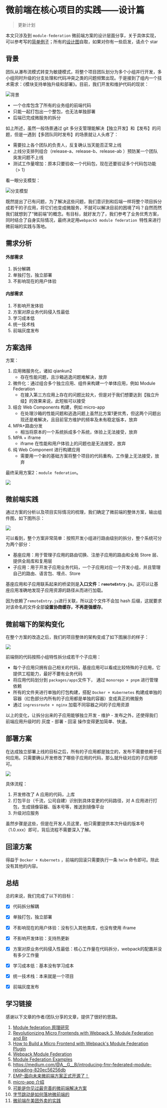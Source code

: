 # 微前端在核心项目的实践——设计篇

> 更新计划

本文只涉及到  `module-federation` 微前端方案的设计层面分享，关于具体实现，可以参考写的[简单例子](https://github.com/zhuoooo/microservices)；所有的[设计图](https://github.com/zhuoooo/design-diagram/blob/main/%E5%BE%AE%E6%9C%8D%E5%8A%A1%E8%AE%BE%E8%AE%A1%E5%9B%BE.drawio)自取，如果对你有一些启发，请点个 star

## 背景

团队从瀑布流模式转变为敏捷模式，将整个项目团队划分为多个小组并行开发，多小组同时升级的分支处理和代码冲突之类的问题频繁出现。于是接到了组内一个技术需求：《模块支持单独升级和部署》。目前，我们开发和维护代码的现状：

![背景](./img/micro-service-bg.jpg)

- 一个仓库包含了所有的业务组的前端代码
- 只能一起打包出一个整包，也无法单独部署
- 后端已完成微服务的拆分

如上所述，虽然一般场景通过 git 多分支管理能解决【独立开发】和【发布】的问题，但是一遇到【多团队同时发布】的场景就让人头疼了：

- 需要拉上各个团队的负责人，反复确认当天能否正常上线
- 上线分支排列组合（release-a、release-b、release-ab ）预防某一个团队突发问题不上线
- 测试工作量增加：原本只要验收一个代码包，现在还要验证多个代码包功能（> 1）

看一眼分支模型：

![分支模型](./img/git-branch-mode.jpg)

既然提出了已有问题，为了解决这些问题，我们意识到和后端一样将整个项目拆分成若干的子应用，将它们也变成微服务，不就可以解决目前的困境了吗？自然而然我们就想到了“微前端”的概念。有目标，就好发力了，我们参考了业务优秀方案，同时结合了自身实际情况，最终决定用`webpack5 module federation `特性来进行微前端的实践与落地。

## 需求分析

#### 外部需求

1. 拆分解耦
2. 单独打包，独立部署
3. 不影响现在的用户体验

#### 内部需求

1. 不影响开发体验
2. 方案对原业务代码侵入性最低
3. 学习成本低
4. 统一技术栈
5. 前端灰度发布



## 方案选择

方案：

1. 应用微服务化，诸如 qiankun2
   - 存在性能问题，且沙箱逃逸问题难解决，放弃
2. 微件化：通过组合多个独立应用、组件来构建一个单体应用，例如 Module Federation
   - 在接入第三方应用上存在的问题比较大，但是对于我们想要达到【独立升级】的效果来说，此短板可以接受
3. 结合 Web Components 构建，例如 micro-app
   - 在处理沙箱的性能问题和逃逸问题上虽然比方案1更优秀，但这两个问题出现还是难解决，且目前官方维护的频率及未有稳定版本，放弃
4. MPA+路由分发
   - 相当将原本的一个系统拆成多个系统，体验上无法接受，放弃
5. MPA + iframe
   -  iframe 在性能和用户体验上的问题也是无法接受，放弃
6. 纯 Web Component 进行构建应用
   - 需要用一个新的基础方案将整个项目的代码重构，工作量上无法接受，放弃

最终采用方案2：`module federation`。

![](./img/micro-service-selection.jpg)

## 微前端实践

通过方案的分析以及项目实际情况的梳理，我们确定了微前端的整体方案，输出组件图，如下图所示：

![](./img/micro-service-component.jpg)

可以看到，整个方案非常简单：按照开发小组进行路由级别的拆分，整个系统可分为两个部分：

- 基座应用：用于管理子应用的路由切换、注册子应用的路由和全局 Store 层、提供全局库和复用层
- 子应用：用于开发子应用业务代码，一个子应用对应一个开发小组，并且管理自己的路由、语言包、埋点、Store

基座应用和子应用联系起来的桥梁则是**入口文件：`remoteEntry.js`**。这可以让基座应用准确地发现子应用资源的路径从而进行加载。

因为依赖了`remoteEntry.js`进行关联，所以这个文件不会加 hash 后缀，这就要求对该命名的文件全部**设置协商缓存，不再是强缓存**。



## 微前端下的架构变化

在整个方案的改造之后，我们的项目整体的架构变成了如下图展示的样子：

![](./img/micro-service-architecture.jpg)

前端侧的代码按照小组特性拆分成若干个子应用：

- 每个子应用只拥有自己相关的代码，基座应用可以看成比较特殊的子应用，它提供工程能力，最好不要有业务代码
- 将应用代码划分到 `packages/apps`文件下， 通过 `monorepo + pnpm` 进行管理依赖
- 所有的文件夹进行单独的打包构建，搭配  `Docker + Kubernetes` 构建成单独的容器（红色部分内所有的子应用都是单独的容器）变成真正的微服务
- 通过 `ingressroute + nginx` 加载不同容器之间的子应用资源

以上的变化，让拆分出来的子应用能够独立开发 - 维护 - 发布之外，还使得我们前端应用升级时的 灰度 - 部署 - 回滚 操作变得更加简单、快速。

## 部署方案

在达成独立部署上线的目标之后，所有的子应用都是独立的，发布不需要依赖于任何应用。只需要确认开发修改了哪些子应用的代码，那么就升级对应的子应用即可。

![](./img/micro-service-deploy.jpg)

具体流程：

1. 开发修改了 A 应用的代码，上库
2. 打包平台（千流，公司自建）识别到具体变更的代码路径，对 A 应用进行打包，生成镜像容器、版本号等，推送到镜像平台
3. 升级对应服务

虽然步骤是这些，但是在开发人员这里，他只需要提供本次升级的版本号（1.0.xxx）即可，背后流程不需要深入了解。



## 回滚方案

得益于 `Docker + Kubernets` ，前端的回滚只需要执行一条 `helm` 命令即可。除此没有其他的内容。



## 总结

总的来说，我们完成了以下的目标：

- [x] 代码拆分解耦
- [x] 单独打包，独立部署
- [x] 不影响现在的用户体验：没有引入其他类库，也没有使用 iframe
- [x] 不影响开发体验：支持热更新
- [x] 方案对原业务代码侵入性最低：核心工作量在代码拆分，webpack的配置并没有多少工作量
- [x] 学习成本低：基本没有学习成本
- [x] 统一技术栈：本来就是一个项目
- [x] 前端灰度发布



## 学习链接

感谢以下文章的作者/团队分享的文章，提供了很好的思路。

1. [Module federation 原理研究](https://blog.towavephone.com/module-federation-principle-research/)
2. [Revolutionizing Micro Frontends with Webpack 5, Module Federation and Bit](https://blog.bitsrc.io/revolutionizing-micro-frontends-with-webpack-5-module-federation-and-bit-99ff81ceb0)
3. [How to Build a Micro Frontend with Webpack's Module Federation Plugin](https://dev.to/bitovi/how-to-build-a-micro-frontend-with-webpacks-module-federation-plugin-n41)
4. [Webpack Module Federation](https://webpack.docschina.org/concepts/module-federation/)
5. [Module Federation Examples](https://github.com/module-federation/module-federation-examples)
6. https://medium.com/@A__G__B/introducing-fmr-federated-module-reloading-820ec56256db
7. [EMP-面向未来微前端方案正式开源了！](https://juejin.cn/post/6891532248269783054)
8. [micro-app 介绍](https://github.com/micro-zoe/micro-app/issues/8)
9. [可能是你见过最完善的微前端解决方案](https://zhuanlan.zhihu.com/p/78362028)
10. [字节跳动是如何落地微前端的](https://juejin.cn/post/7016900744695513125)
11. [微前端在美团外卖的实践](https://tech.meituan.com/2020/02/27/meituan-waimai-micro-frontends-practice.html)
